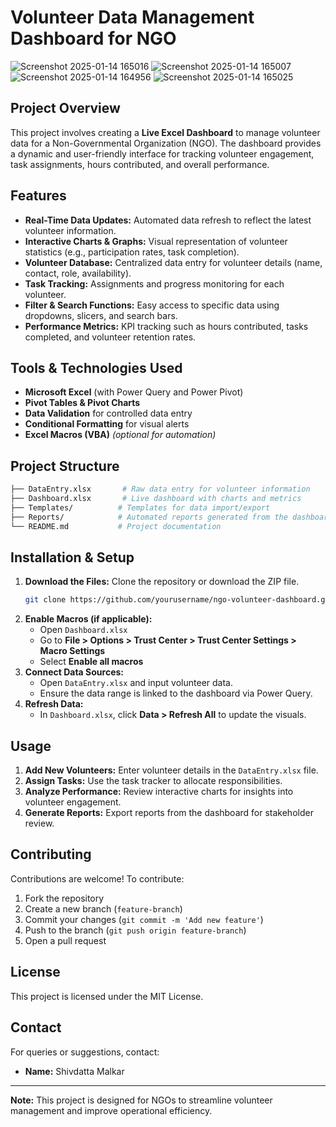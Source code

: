 # Volunteer Data Management Dashboard for NGO

![Screenshot 2025-01-14 165016](https://github.com/user-attachments/assets/0191adeb-02e9-4093-ac5b-c4cf7b0da65e)
![Screenshot 2025-01-14 165007](https://github.com/user-attachments/assets/57a75899-a61c-4bb0-8f4d-752711283e58)
![Screenshot 2025-01-14 164956](https://github.com/user-attachments/assets/5d7b5d9c-b8d7-4f99-80f6-16cc871a23da)
![Screenshot 2025-01-14 165025](https://github.com/user-attachments/assets/ac60f208-88f7-4e51-9184-ca9917e13df4)



## Project Overview

This project involves creating a **Live Excel Dashboard** to manage volunteer data for a Non-Governmental Organization (NGO). The dashboard provides a dynamic and user-friendly interface for tracking volunteer engagement, task assignments, hours contributed, and overall performance.

## Features

- **Real-Time Data Updates:** Automated data refresh to reflect the latest volunteer information.
- **Interactive Charts & Graphs:** Visual representation of volunteer statistics (e.g., participation rates, task completion).
- **Volunteer Database:** Centralized data entry for volunteer details (name, contact, role, availability).
- **Task Tracking:** Assignments and progress monitoring for each volunteer.
- **Filter & Search Functions:** Easy access to specific data using dropdowns, slicers, and search bars.
- **Performance Metrics:** KPI tracking such as hours contributed, tasks completed, and volunteer retention rates.

## Tools & Technologies Used

- **Microsoft Excel** (with Power Query and Power Pivot)
- **Pivot Tables & Pivot Charts**
- **Data Validation** for controlled data entry
- **Conditional Formatting** for visual alerts
- **Excel Macros (VBA)** *(optional for automation)*

## Project Structure

```bash
├── DataEntry.xlsx       # Raw data entry for volunteer information
├── Dashboard.xlsx       # Live dashboard with charts and metrics
├── Templates/          # Templates for data import/export
├── Reports/            # Automated reports generated from the dashboard
└── README.md           # Project documentation
```

## Installation & Setup

1. **Download the Files:** Clone the repository or download the ZIP file.
   ```bash
   git clone https://github.com/yourusername/ngo-volunteer-dashboard.git
   ```
2. **Enable Macros (if applicable):**
   - Open `Dashboard.xlsx`
   - Go to **File > Options > Trust Center > Trust Center Settings > Macro Settings**
   - Select **Enable all macros**
3. **Connect Data Sources:**
   - Open `DataEntry.xlsx` and input volunteer data.
   - Ensure the data range is linked to the dashboard via Power Query.
4. **Refresh Data:**
   - In `Dashboard.xlsx`, click **Data > Refresh All** to update the visuals.

## Usage

1. **Add New Volunteers:** Enter volunteer details in the `DataEntry.xlsx` file.
2. **Assign Tasks:** Use the task tracker to allocate responsibilities.
3. **Analyze Performance:** Review interactive charts for insights into volunteer engagement.
4. **Generate Reports:** Export reports from the dashboard for stakeholder review.

## Contributing

Contributions are welcome! To contribute:

1. Fork the repository
2. Create a new branch (`feature-branch`)
3. Commit your changes (`git commit -m 'Add new feature'`)
4. Push to the branch (`git push origin feature-branch`)
5. Open a pull request

## License

This project is licensed under the MIT License.

## Contact

For queries or suggestions, contact:

- **Name:** Shivdatta Malkar

---

**Note:** This project is designed for NGOs to streamline volunteer management and improve operational efficiency.
